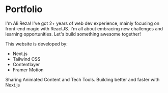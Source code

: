 # Portfolio

I'm Ali Reza! I've got 2+ years of web dev experience, mainly focusing on front-end magic with ReactJS. I'm all about embracing new challenges and learning opportunities. Let's build something awesome together!

This website is developed by:

- Next.js
- Tailwind CSS
- Contentlayer
- Framer Motion

Sharing Animated Content and Tech Tools. Building better and faster with Next.js
